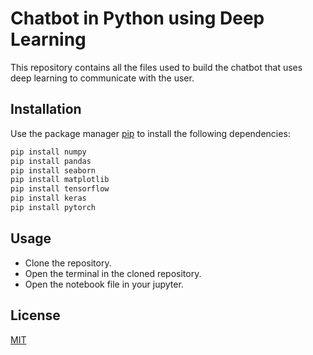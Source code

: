 # Chatbot in Python using Deep Learning

This repository contains all the files used to build the chatbot that uses deep learning to communicate with the user.
## Installation

Use the package manager [pip](https://pip.pypa.io/en/stable/) to install the following dependencies:

```bash
pip install numpy
pip install pandas
pip install seaborn
pip install matplotlib
pip install tensorflow
pip install keras
pip install pytorch
```

## Usage

- Clone the repository.
- Open the terminal in the cloned repository.
- Open the notebook file in your jupyter.
## License

[MIT](https://choosealicense.com/licenses/mit/)
